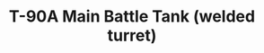 ---
layout: product
title: "T-90A Main Battle Tank (welded turret)"
price: "1800" 
desc: "Maketa"
img_path: "/assets/img/UA72001.webp"
brand: "N/A"
available: false
special_offer: false
new: false
soon: false
cat: "010000"
subcat: "013300"
subsubcat: "0N/A"
sifra: "UA72001"
popular: false
spec: false
---